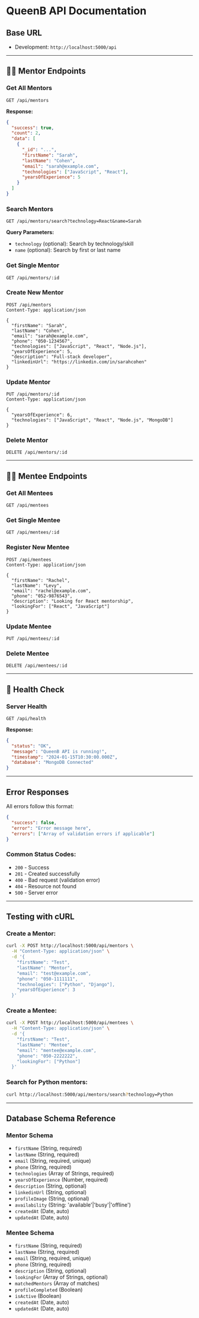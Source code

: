 # QueenB API Documentation

## Base URL
- Development: `http://localhost:5000/api`

---

## 🧑‍🏫 Mentor Endpoints

### Get All Mentors
```
GET /api/mentors
```
**Response:**
```json
{
  "success": true,
  "count": 2,
  "data": [
    {
      "_id": "...",
      "firstName": "Sarah",
      "lastName": "Cohen",
      "email": "sarah@example.com",
      "technologies": ["JavaScript", "React"],
      "yearsOfExperience": 5
    }
  ]
}
```

### Search Mentors
```
GET /api/mentors/search?technology=React&name=Sarah
```
**Query Parameters:**
- `technology` (optional): Search by technology/skill
- `name` (optional): Search by first or last name

### Get Single Mentor
```
GET /api/mentors/:id
```

### Create New Mentor
```
POST /api/mentors
Content-Type: application/json

{
  "firstName": "Sarah",
  "lastName": "Cohen",
  "email": "sarah@example.com",
  "phone": "050-1234567",
  "technologies": ["JavaScript", "React", "Node.js"],
  "yearsOfExperience": 5,
  "description": "Full-stack developer",
  "linkedinUrl": "https://linkedin.com/in/sarahcohen"
}
```

### Update Mentor
```
PUT /api/mentors/:id
Content-Type: application/json

{
  "yearsOfExperience": 6,
  "technologies": ["JavaScript", "React", "Node.js", "MongoDB"]
}
```

### Delete Mentor
```
DELETE /api/mentors/:id
```

---

## 👩‍🎓 Mentee Endpoints

### Get All Mentees
```
GET /api/mentees
```

### Get Single Mentee
```
GET /api/mentees/:id
```

### Register New Mentee
```
POST /api/mentees
Content-Type: application/json

{
  "firstName": "Rachel",
  "lastName": "Levy",
  "email": "rachel@example.com",
  "phone": "052-9876543",
  "description": "Looking for React mentorship",
  "lookingFor": ["React", "JavaScript"]
}
```


### Update Mentee
```
PUT /api/mentees/:id
```

### Delete Mentee
```
DELETE /api/mentees/:id
```

---

## 🏥 Health Check

### Server Health
```
GET /api/health
```
**Response:**
```json
{
  "status": "OK",
  "message": "QueenB API is running!",
  "timestamp": "2024-01-15T10:30:00.000Z",
  "database": "MongoDB Connected"
}
```

---

## Error Responses

All errors follow this format:
```json
{
  "success": false,
  "error": "Error message here",
  "errors": ["Array of validation errors if applicable"]
}
```

### Common Status Codes:
- `200` - Success
- `201` - Created successfully
- `400` - Bad request (validation error)
- `404` - Resource not found
- `500` - Server error

---

## Testing with cURL

### Create a Mentor:
```bash
curl -X POST http://localhost:5000/api/mentors \
  -H "Content-Type: application/json" \
  -d '{
    "firstName": "Test",
    "lastName": "Mentor",
    "email": "test@example.com",
    "phone": "050-1111111",
    "technologies": ["Python", "Django"],
    "yearsOfExperience": 3
  }'
```

### Create a Mentee:
```bash
curl -X POST http://localhost:5000/api/mentees \
  -H "Content-Type: application/json" \
  -d '{
    "firstName": "Test",
    "lastName": "Mentee",
    "email": "mentee@example.com",
    "phone": "050-2222222",
    "lookingFor": ["Python"]
  }'
```

### Search for Python mentors:
```bash
curl http://localhost:5000/api/mentors/search?technology=Python
```

---

## Database Schema Reference

### Mentor Schema
- `firstName` (String, required)
- `lastName` (String, required)
- `email` (String, required, unique)
- `phone` (String, required)
- `technologies` (Array of Strings, required)
- `yearsOfExperience` (Number, required)
- `description` (String, optional)
- `linkedinUrl` (String, optional)
- `profileImage` (String, optional)
- `availability` (String: 'available'|'busy'|'offline')
- `createdAt` (Date, auto)
- `updatedAt` (Date, auto)

### Mentee Schema
- `firstName` (String, required)
- `lastName` (String, required)
- `email` (String, required, unique)
- `phone` (String, required)
- `description` (String, optional)
- `lookingFor` (Array of Strings, optional)
- `matchedMentors` (Array of matches)
- `profileCompleted` (Boolean)
- `isActive` (Boolean)
- `createdAt` (Date, auto)
- `updatedAt` (Date, auto)

